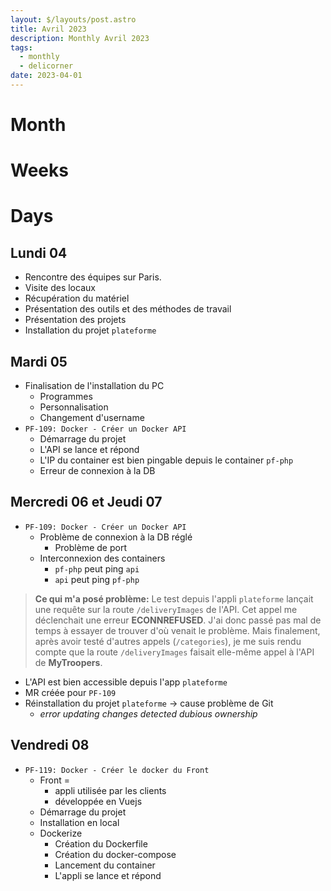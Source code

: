 ```yaml
---
layout: $/layouts/post.astro
title: Avril 2023
description: Monthly Avril 2023
tags: 
  - monthly
  - delicorner
date: 2023-04-01
---
```


# Month

# Weeks

# Days

## Lundi 04

- Rencontre des équipes sur Paris.
- Visite des locaux
- Récupération du matériel
- Présentation des outils et des méthodes de travail
- Présentation des projets
- Installation du projet `plateforme`

## Mardi 05

- Finalisation de l'installation du PC
  - Programmes
  - Personnalisation
  - Changement d'username
- `PF-109: Docker - Créer un Docker API`
  - Démarrage du projet
  - L'API se lance et répond
  - L'IP du container est bien pingable depuis le container `pf-php`
  - Erreur de connexion à la DB

## Mercredi 06 et Jeudi 07

- `PF-109: Docker - Créer un Docker API`
  - Problème de connexion à la DB réglé
    - Problème de port
  - Interconnexion des containers
    - `pf-php` peut ping `api`
    - `api` peut ping `pf-php`

> **Ce qui m'a posé problème:**
> Le test depuis l'appli `plateforme` lançait une requête sur la route `/deliveryImages` de l'API.
> Cet appel me déclenchait une erreur **ECONNREFUSED**.
> J'ai donc passé pas mal de temps à essayer de trouver d'où venait le problème.
> Mais finalement, après avoir testé d'autres appels (`/categories`), je me suis rendu compte que la route `/deliveryImages` faisait elle-même appel à l'API de **MyTroopers**.

  - L'API est bien accessible depuis l'app `plateforme`
  - MR créée pour `PF-109`
  - Réinstallation du projet `plateforme` → cause problème de Git
    - _error updating changes detected dubious ownership_

## Vendredi 08

- `PF-119: Docker - Créer le docker du Front`
  - Front =
    - appli utilisée par les clients
    - développée en Vuejs
  - Démarrage du projet
  - Installation en local
  - Dockerize
    - Création du Dockerfile
    - Création du docker-compose
    - Lancement du container
    - L'appli se lance et répond
